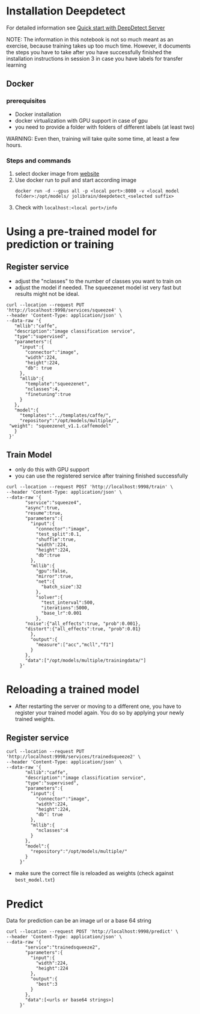 # Installation Deepdetect

For detailed information see [Quick start with DeepDetect Server](https://www.deepdetect.com/quickstart-server)

NOTE: The information in this notebook is not so much meant as an exercise, because training takes up too much time. However, it documents the steps you have to take after you have successfully finished the installation instructions in session 3 in case you have labels for transfer learning

## Docker

### prerequisites

- Docker installation
- docker virtualization with GPU support in case of gpu
- you need to provide a folder with folders of different labels (at least two)

WARNING: Even then, training will take quite some time, at least a few hours.

### Steps and commands

1. select docker image from [website](https://www.deepdetect.com/quickstart-server)
1. Use docker run to pull and start according image
    ```
    docker run -d --gpus all -p <local port>:8080 -v <local model folder>:/opt/models/ jolibrain/deepdetect_<selected suffix>
    ```
1. Check with `localhost:<local port>/info`

# Using a pre-trained model for prediction or training

## Register service

- adjust the "nclasses" to the number of classes you want to train on
- adjust the model if needed. The squeezenet model ist very fast but results might not be ideal.

```
curl --location --request PUT 'http://localhost:9998/services/squeeze4' \
--header 'Content-Type: application/json' \
--data-raw '{
   "mllib":"caffe",
   "description":"image classification service",
   "type":"supervised",
   "parameters":{
     "input":{
       "connector":"image",
       "width":224,
       "height":224,
       "db": true
     },
     "mllib":{
       "template":"squeezenet",
       "nclasses":4,
       "finetuning":true
     }
   },
   "model":{
     "templates":"../templates/caffe/",
     "repository":"/opt/models/multiple/",
 "weight": "squeezenet_v1.1.caffemodel"
   }
 }'
```
## Train Model

- only do this with GPU support
- you can use the registered service after training finished successfully

```
curl --location --request POST 'http://localhost:9998/train' \
--header 'Content-Type: application/json' \
--data-raw '{
       "service":"squeeze4",
       "async":true,
       "resume":true,
       "parameters":{
         "input":{
           "connector":"image",
           "test_split":0.1,
           "shuffle":true,
           "width":224,
           "height":224,
           "db":true
         },
         "mllib":{
           "gpu":false,
           "mirror":true,
           "net":{
             "batch_size":32
           },
           "solver":{
             "test_interval":500,
             "iterations":5000,
             "base_lr":0.001
           },
       "noise":{"all_effects":true, "prob":0.001},
       "distort":{"all_effects":true, "prob":0.01}
         },
         "output":{
           "measure":["acc","mcll","f1"]
         }
       },
       "data":["/opt/models/multiple/trainingdata/"]
     }'
```

# Reloading a trained model

- After restarting the server or moving to a different one, you have to register your trained model again. You do so by applying your newly trained weights.

## Register service

```
curl --location --request PUT 'http://localhost:9998/services/trainedsqueeze2' \
--header 'Content-Type: application/json' \
--data-raw '{
       "mllib":"caffe",
       "description":"image classification service",
       "type":"supervised",
       "parameters":{
         "input":{
           "connector":"image",
           "width":224,
           "height":224,
           "db": true
         },
         "mllib":{
           "nclasses":4
         }
       },
       "model":{
         "repository":"/opt/models/multiple/"
       }
     }'
```
- make sure the correct file is reloaded as weights (check against `best_model.txt`)

# Predict

Data for prediction can be an image url or a base 64 string

```
curl --location --request POST 'http://localhost:9998/predict' \
--header 'Content-Type: application/json' \
--data-raw '{
       "service":"trainedsqueeze2",
       "parameters":{
         "input":{
           "width":224,
           "height":224
         },
         "output":{
           "best":3
         }
       },
       "data":[<urls or base64 strings>]
     }'
```
